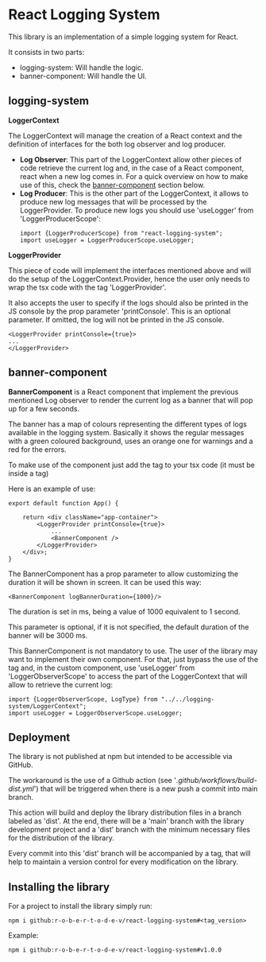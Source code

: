 # React Logging System

This library is an implementation of a simple logging system for React.

It consists in two parts:
- logging-system: Will handle the logic.
- banner-component: Will handle the UI.

## logging-system
__LoggerContext__

The LoggerContext will manage the creation of a React context and the
  definition of interfaces for the both log observer and log producer.
- __Log Observer__: This part of the LoggerContext allow other pieces
  of code retrieve the current log and, in the case of a React
  component, react when a new log comes in. For a quick overview on
  how to make use of this, check the [banner-component](#banner-component)
  section below.
- __Log Producer__: This is the other part of the LoggerContext, it
  allows to produce new log messages that will be processed by the
  LoggerProvider. To produce new logs you should use 'useLogger' from
  'LoggerProducerScope':
  ```
  import {LoggerProducerScope} from "react-logging-system";
  import useLogger = LoggerProducerScope.useLogger;
  ```

__LoggerProvider__

This piece of code will implement the interfaces
mentioned above and will do the setup of the LoggerContext.Provider,
hence the user only needs to wrap the tsx code with the tag 'LoggerProvider'.

It also accepts the user to specify if the logs should also be printed
in the JS console by the prop parameter 'printConsole'.
This is an optional parameter. If omitted, the log will not be printed
in the JS console.
```
<LoggerProvider printConsole={true}>
...
</LoggerProvider>
```

## banner-component
__BannerComponent__ is a React component that implement the previous
mentioned Log observer to render the current log as a banner that
will pop up for a few seconds.

The banner has a map of colours representing the different types of
logs available in the logging system. Basically it shows the regular
messages with a green coloured background, uses an orange one for
warnings and a red for the errors.

To make use of the component just add the tag <BannerComponent/> to
your tsx code (it must be inside a <LoggerProvider> tag)

Here is an example of use:
```
export default function App() {

    return <div className="app-container">
        <LoggerProvider printConsole={true}>
            ...
            <BannerComponent />
        </LoggerProvider>
    </div>;
}
```

The BannerComponent has a prop parameter to allow customizing the duration
it will be shown in screen. It can be used this way:
```
<BannerComponent logBannerDuration={1000}/>
```
The duration is set in ms, being a value of 1000 equivalent to 1 second.

This parameter is optional, if it is not specified, the default
duration of the banner will be 3000 ms.

This BannerComponent is not mandatory to use. The user of the library
may want to implement their own component. For that, just bypass the
use of the <BannerComponent /> tag and, in the custom component, use
'useLogger' from 'LoggerObserverScope' to access the part of the
LoggerContext that will allow to retrieve the current log:
```
import {LoggerObserverScope, LogType} from "../../logging-system/LoggerContext";
import useLogger = LoggerObserverScope.useLogger;
```

## Deployment
The library is not published at npm but intended to be accessible via
GitHub.

The workaround is the use of a Github action (see '_.github/workflows/build-dist.yml_')
that will be triggered when there is a new push a commit into main branch.

This action will build and deploy the library distribution files in a
branch labeled as 'dist'. At the end, there will be a 'main' branch with
the library development project and a 'dist' branch with the minimum
necessary files for the distribution of the library.

Every commit into this 'dist' branch will be accompanied by a tag, that will
help to maintain a version control for every modification on the library.

## Installing the library

For a project to install the library simply run:
```
npm i github:r-o-b-e-r-t-o-d-e-v/react-logging-system#<tag_version>
```

Example:
```
npm i github:r-o-b-e-r-t-o-d-e-v/react-logging-system#v1.0.0
```
